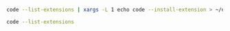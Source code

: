 ```bash
code --list-extensions | xargs -L 1 echo code --install-extension > ~/dotfiles/vscode/vscode-extensions.txt
```

```bash
code --list-extensions
```